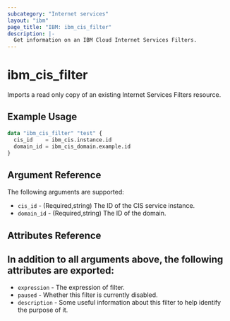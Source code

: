 ```yaml
---
subcategory: "Internet services"
layout: "ibm"
page_title: "IBM: ibm_cis_filter"
description: |-
  Get information on an IBM Cloud Internet Services Filters.
---
```


# ibm_cis_filter

Imports a read only copy of an existing Internet Services Filters resource.

## Example Usage

```terraform
data "ibm_cis_filter" "test" {
  cis_id    = ibm_cis.instance.id
  domain_id = ibm_cis_domain.example.id
}
```

## Argument Reference

The following arguments are supported:

- `cis_id` - (Required,string) The ID of the CIS service instance.
- `domain_id` - (Required,string) The ID of the domain.

## Attributes Reference

In addition to all arguments above, the following attributes are exported:
-
- `expression` - The expression of filter.
- `paused` - Whether this filter is currently disabled.
- `description` - Some useful information about this filter to help identify the purpose of it.

